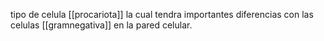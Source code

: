 tipo de celula [[procariota]] la cual tendra importantes diferencias con las celulas [[gramnegativa]] en la pared celular.

